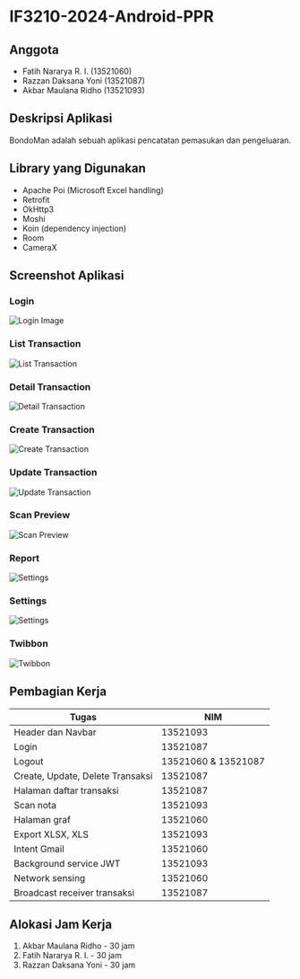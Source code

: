 # IF3210-2024-Android-PPR

## Anggota

- Fatih Nararya R. I. (13521060)
- Razzan Daksana Yoni (13521087)
- Akbar Maulana Ridho (13521093)

## Deskripsi Aplikasi

BondoMan adalah sebuah aplikasi pencatatan pemasukan dan pengeluaran.

## Library yang Digunakan

- Apache Poi (Microsoft Excel handling)
- Retrofit
- OkHttp3
- Moshi
- Koin (dependency injection)
- Room
- CameraX

## Screenshot Aplikasi

### Login

![Login Image](./images/login.jpg)

### List Transaction

![List Transaction](./images/list_transaction.jpg)

### Detail Transaction

![Detail Transaction](./images/detail_transaction.jpg)

### Create Transaction

![Create Transaction](./images/create_transaction.jpg)

### Update Transaction

![Update Transaction](./images/update_transaction.jpg)

### Scan Preview

![Scan Preview](./images/scan_preview.jpg)

### Report

![Settings](./images/report.png)

### Settings

![Settings](./images/settings.jpg)

### Twibbon

![Twibbon](./images/twibbon.jpg)

## Pembagian Kerja

| Tugas                            | NIM                 |
|----------------------------------|---------------------| 
| Header dan Navbar                | 13521093            |
| Login                            | 13521087            |
| Logout                           | 13521060 & 13521087 |
| Create, Update, Delete Transaksi | 13521087            |
| Halaman daftar transaksi         | 13521087            |
| Scan nota                        | 13521093            |
| Halaman graf                     | 13521060            |
| Export XLSX, XLS                 | 13521093            |
| Intent Gmail                     | 13521060            |
| Background service JWT           | 13521093            |
| Network sensing                  | 13521060            |
| Broadcast receiver transaksi     | 13521087            |

## Alokasi Jam Kerja

1. Akbar Maulana Ridho - 30 jam
2. Fatih Nararya R. I. - 30 jam
3. Razzan Daksana Yoni - 30 jam
